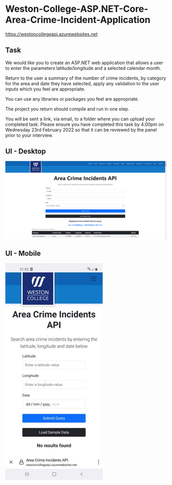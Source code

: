 # Weston-College-ASP.NET-Core-Area-Crime-Incident-Application

https://westoncollegeapi.azurewebsites.net

## Task
We would like you to create an ASP.NET web application that allows a user to enter the parameters latitude/longitude and a selected calendar month.

Return to the user a summary of the number of crime incidents, by category for the area and date they have selected, apply any validation to the user inputs which you feel are appropriate.

You can use any libraries or packages you feel are appropriate.

The project you return should compile and run in one step.

You will be sent a link, via email, to a folder where you can upload your completed task. Please ensure you have completed this task by 4.00pm on Wednesday 23rd February 2022 so that it can be reviewed by the panel prior to your interview.

## UI - Desktop
<img src="https://github.com/AshleyColman/Weston-College-ASP.NET-Core-Area-Crime-Incident-Application/blob/master/Desktop.png"/>

## UI - Mobile
<img src="https://github.com/AshleyColman/Weston-College-ASP.NET-Core-Area-Crime-Incident-Application/blob/master/Mobile.jpg"/>
